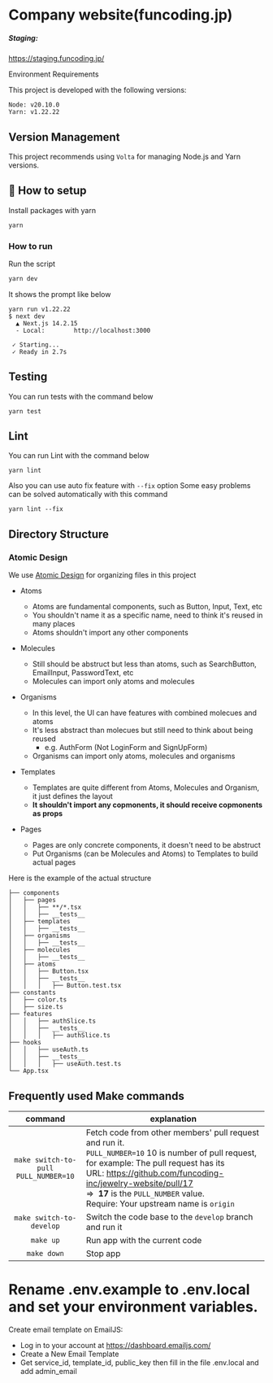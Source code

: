 # Company website(funcoding.jp)

##### Staging:
https://staging.funcoding.jp/

Environment Requirements

This project is developed with the following versions:

```
Node: v20.10.0
Yarn: v1.22.22
```

## Version Management

This project recommends using `Volta` for managing Node.js and Yarn versions.

## 🚀 How to setup

Install packages with yarn

```sh
yarn
```

### How to run

Run the script

```sh
yarn dev
```

It shows the prompt like below

```
yarn run v1.22.22
$ next dev
  ▲ Next.js 14.2.15
  - Local:        http://localhost:3000

 ✓ Starting...
 ✓ Ready in 2.7s
```

## Testing

You can run tests with the command below

```
yarn test
```

## Lint

You can run Lint with the command below

```
yarn lint
```

Also you can use auto fix feature with `--fix` option
Some easy problems can be solved automatically with this command

```
yarn lint --fix
```

## Directory Structure

### Atomic Design

We use [Atomic Design](https://atomicdesign.bradfrost.com/chapter-2/) for organizing files in this project

- Atoms

  - Atoms are fundamental components, such as Button, Input, Text, etc
  - You shouldn't name it as a specific name, need to think it's reused in many places
  - Atoms shouldn't import any other components
- Molecules

  - Still should be abstruct but less than atoms, such as SearchButton, EmailInput, PasswordText, etc
  - Molecules can import only atoms and molecules
- Organisms

  - In this level, the UI can have features with combined molecues and atoms
  - It's less abstract than molecues but still need to think about being reused
    - e.g. AuthForm (Not LoginForm and SignUpForm)
  - Organisms can import only atoms, molecules and organisms
- Templates

  - Templates are quite different from Atoms, Molecules and Organism, it just defines the layout
  - **It shouldn't import any copmonents, it should receive copmonents as props**
- Pages

  - Pages are only concrete components, it doesn't need to be abstruct
  - Put Organisms (can be Molecules and Atoms) to Templates to build actual pages

Here is the example of the actual structure

```
├── components
│   ├── pages
│   │   ├── **/*.tsx
│   │   ├── __tests__
│   ├── templates
│   │   ├── __tests__
│   ├── organisms
│   │   ├── __tests__
│   ├── molecules
│   │   ├── __tests__
│   ├── atoms
│   │   ├── Button.tsx
│   │   ├── __tests__
│   │   │   ├── Button.test.tsx
├── constants
│   ├── color.ts
│   ├── size.ts
├── features
│   │   ├── authSlice.ts
│   │   ├── __tests__
│   │   │   ├── authSlice.ts
├── hooks
│   │   ├── useAuth.ts
│   │   ├── __tests__
│   │   │   ├── useAuth.test.ts
└── App.tsx
```


## Frequently used Make commands

|                command                | explanation                                                                                                                                                                                                                                                                                                             |
| :------------------------------------: | ----------------------------------------------------------------------------------------------------------------------------------------------------------------------------------------------------------------------------------------------------------------------------------------------------------------------- |
| `make switch-to-pull PULL_NUMBER=10` | Fetch code from other members' pull request and run it.<br />`PULL_NUMBER=10` 10 is number of pull request, for example: The pull request has its URL: https://github.com/funcoding-inc/jewelry-website/pull/17<br />=>  **17** is the `PULL_NUMBER` value.<br />Require: Your upstream name is `origin` |
|       `make switch-to-develop`       | Switch the code base to the `develop` branch and run it                                                                                                                                                                                                                                                               |
|              `make up`              | Run app with the current code                                                                                                                                                                                                                                                                                           |
|             `make down`             | Stop app                                                                                                                                                                                                                                                                                                                |



# Rename .env.example to .env.local and set your environment variables.
Create email template on EmailJS:
- Log in to your account at https://dashboard.emailjs.com/
- Create a New Email Template
- Get service_id, template_id, public_key then fill in the file .env.local and add admin_email